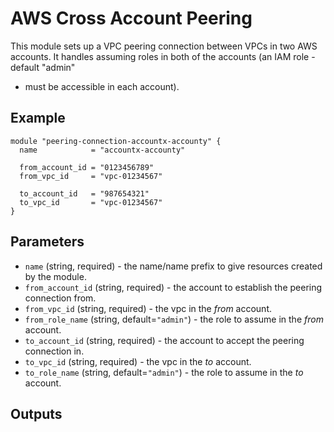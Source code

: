 # AWS Cross Account Peering

This module sets up a VPC peering connection between VPCs in two AWS accounts.
It handles assuming roles in both of the accounts (an IAM role - default "admin"
- must be accessible in each account).

## Example

```
module "peering-connection-accountx-accounty" {
  name            = "accountx-accounty"

  from_account_id = "0123456789"
  from_vpc_id     = "vpc-01234567"

  to_account_id   = "987654321"
  to_vpc_id       = "vpc-01234567"
}
```

## Parameters

* `name` (string, required) - the name/name prefix to give resources created by the module.
* `from_account_id` (string, required) - the account to establish the peering connection from.
* `from_vpc_id` (string, required) - the vpc in the _from_ account.
* `from_role_name` (string, default=`"admin"`) - the role to assume in the _from_ account.
* `to_account_id` (string, required) - the account to accept the peering connection in.
* `to_vpc_id` (string, required) - the vpc in the _to_ account.
* `to_role_name` (string, default=`"admin"`) - the role to assume in the _to_ account.

## Outputs


